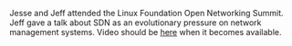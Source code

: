 Jesse and Jeff attended the Linux Foundation Open Networking Summit. Jeff gave a talk about SDN as an evolutionary pressure on network management systems. Video should be [here](https://www.youtube.com/user/OpenNetSummit) when it becomes available.
